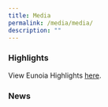 ```yaml
---
title: Media
permalink: /media/media/
description: ""
---
```

### Highlights

View Eunoia Highlights [here](/highlights/).

### News

